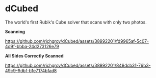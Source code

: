 # dCubed

The world's first Rubik's Cube solver that scans with only two photos.

**Scanning**

https://github.com/richgrov/dCubed/assets/38992201/fd9965af-5c07-4d9f-bbba-24d273126e79

**All Sides Correctly Scanned**

https://github.com/richgrov/dCubed/assets/38992201/849dcb31-76b3-49c9-9dbf-b1e7174bfad8
